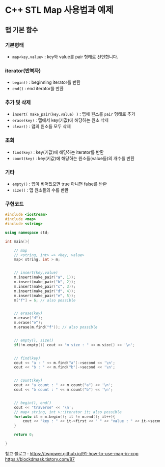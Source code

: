 # C++ STL Map 사용법과 예제

## 맵 기본 함수

### 기본형태
<ul>
    <li><code class="language-plaintext highlighter-rouge">map&lt;key,value&gt;</code> : key와 value를 pair 형태로 선언합니다.</li>
</ul>

### iterator(반복자)
<ul>
  <li><code class="language-plaintext highlighter-rouge">begin()</code> : beginning iterator를 반환</li>
  <li><code class="language-plaintext highlighter-rouge">end()</code> : end iterator를 반환</li>
</ul>

### 추가 및 삭제
<ul>
  <li><code class="language-plaintext highlighter-rouge">insert( make_pair(key,value) )</code> : 맵에 원소를 <code class="language-plaintext highlighter-rouge">pair</code> 형태로 추가</li>
  <li><code class="language-plaintext highlighter-rouge">erase(key)</code> : 맵에서 key(키값)에 해당하는 원소 삭제</li>
  <li><code class="language-plaintext highlighter-rouge">clear()</code> : 맵의 원소들 모두 삭제</li>
</ul>

### 조회
<ul>
  <li><code class="language-plaintext highlighter-rouge">find(key)</code> : key(키값)에 해당하는 iterator를 반환</li>
  <li><code class="language-plaintext highlighter-rouge">count(key)</code> : key(키값)에 해당하는 원소들(value들)의 개수를 반환</li>
</ul>

### 기타
<ul>
  <li><code class="language-plaintext highlighter-rouge">empty()</code> : 맵이 비어있으면 true 아니면 false를 반환</li>
  <li><code class="language-plaintext highlighter-rouge">size()</code> : 맵 원소들의 수를 반환</li>
</ul>



### 구현코드
~~~cpp
#include <iostream>
#include <map>
#include <string>

using namespace std;

int main(){

	// map
	// <string, int> => <key, value>
	map< string, int > m;


	// insert(key,value)
	m.insert(make_pair("a", 1));
	m.insert(make_pair("b", 2));
	m.insert(make_pair("c", 3));
	m.insert(make_pair("d", 4));
	m.insert(make_pair("e", 5));
	m["f"] = 6; // also possible


	// erase(key)
	m.erase("d");
	m.erase("e");
	m.erase(m.find("f")); // also possible


	// empty(), size()
	if(!m.empty()) cout << "m size : " << m.size() << '\n';


	// find(key)
	cout << "a : " << m.find("a")->second << '\n';
	cout << "b : " << m.find("b")->second << '\n';


	// count(key)
	cout << "a count : " << m.count("a") << '\n';
	cout << "b count : " << m.count("b") << '\n';


	// begin(), end()
	cout << "traverse" << '\n';
    // map< string, int >::iterator it; also possible 
	for(auto it = m.begin(); it != m.end(); it++){
		cout << "key : " << it->first << " " << "value : " << it->second << '\n';
	}

	return 0;

}
~~~

참고 블로그 : https://twpower.github.io/91-how-to-use-map-in-cpp <br>
https://blockdmask.tistory.com/87